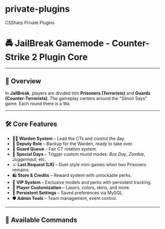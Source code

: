 # private-plugins
CSSharp Private Plugins

# 🚔 JailBreak Gamemode - Counter-Strike 2 Plugin Core

---

## 🧭 Overview

In **JailBreak**, players are divided into **Prisoners (Terrorists)** and **Guards (Counter-Terrorists)**. The gameplay centers around the "Simon Says" game. Each round there is a Wa

---

## 🛠️ Core Features

- 🧑‍✈️ **Warden System** – Lead the CTs and control the day.
- 👮 **Deputy Role** – Backup for the Warden, ready to take over.
- 🔄 **Guard Queue** – Fair CT rotation system.
- 🎉 **Special Days** – Trigger custom round modes: *Box Day*, *Zombie*, *Juggernaut*, etc.
- ⚔️ **Last Request (LR)** – Duel-style mini-games when two Prisoners remains.
- 🛍️ **Store & Credits** – Reward system with unlockable perks.
- 🌟 **VIP System** – Exclusive models and perks with persistent tracking.
- 🎨 **Player Customization** – Lasers, colors, skins, and more.
- 🧠 **Persistent Settings** – Saved preferences via MySQL.
- 🛡️ **Admin Tools** – Team management, event control.

---

## 💬 Available Commands

